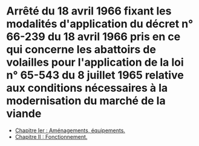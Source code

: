 # Arrêté du 18 avril 1966 fixant les modalités d'application du décret n° 66-239 du 18 avril 1966 pris en ce qui concerne les abattoirs de volailles pour l'application de la loi n° 65-543 du 8 juillet 1965 relative aux conditions nécessaires à la modernisation du marché de la viande

- [Chapitre Ier : Aménagements, équipements.](chapitre-ier)
- [Chapitre II : Fonctionnement.](chapitre-ii)
